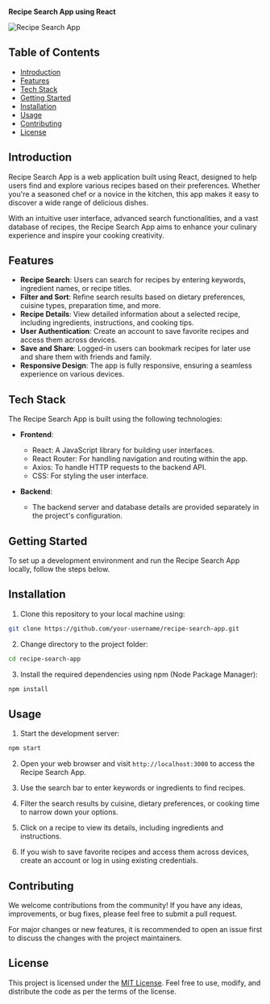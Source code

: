 **Recipe Search App using React**

![Recipe Search App](app_screenshot.png)

## Table of Contents

- [Introduction](#introduction)
- [Features](#features)
- [Tech Stack](#tech-stack)
- [Getting Started](#getting-started)
- [Installation](#installation)
- [Usage](#usage)
- [Contributing](#contributing)
- [License](#license)

## Introduction

Recipe Search App is a web application built using React, designed to help users find and explore various recipes based on their preferences. Whether you're a seasoned chef or a novice in the kitchen, this app makes it easy to discover a wide range of delicious dishes.

With an intuitive user interface, advanced search functionalities, and a vast database of recipes, the Recipe Search App aims to enhance your culinary experience and inspire your cooking creativity.

## Features

- **Recipe Search**: Users can search for recipes by entering keywords, ingredient names, or recipe titles.
- **Filter and Sort**: Refine search results based on dietary preferences, cuisine types, preparation time, and more.
- **Recipe Details**: View detailed information about a selected recipe, including ingredients, instructions, and cooking tips.
- **User Authentication**: Create an account to save favorite recipes and access them across devices.
- **Save and Share**: Logged-in users can bookmark recipes for later use and share them with friends and family.
- **Responsive Design**: The app is fully responsive, ensuring a seamless experience on various devices.

## Tech Stack

The Recipe Search App is built using the following technologies:

- **Frontend**:

  - React: A JavaScript library for building user interfaces.
  - React Router: For handling navigation and routing within the app.
  - Axios: To handle HTTP requests to the backend API.
  - CSS: For styling the user interface.

- **Backend**:
  - The backend server and database details are provided separately in the project's configuration.

## Getting Started

To set up a development environment and run the Recipe Search App locally, follow the steps below.

## Installation

1. Clone this repository to your local machine using:

```bash
git clone https://github.com/your-username/recipe-search-app.git
```

2. Change directory to the project folder:

```bash
cd recipe-search-app
```

3. Install the required dependencies using npm (Node Package Manager):

```bash
npm install
```

## Usage

1. Start the development server:

```bash
npm start
```

2. Open your web browser and visit `http://localhost:3000` to access the Recipe Search App.

3. Use the search bar to enter keywords or ingredients to find recipes.

4. Filter the search results by cuisine, dietary preferences, or cooking time to narrow down your options.

5. Click on a recipe to view its details, including ingredients and instructions.

6. If you wish to save favorite recipes and access them across devices, create an account or log in using existing credentials.

## Contributing

We welcome contributions from the community! If you have any ideas, improvements, or bug fixes, please feel free to submit a pull request.

For major changes or new features, it is recommended to open an issue first to discuss the changes with the project maintainers.

## License

This project is licensed under the [MIT License](LICENSE). Feel free to use, modify, and distribute the code as per the terms of the license.
